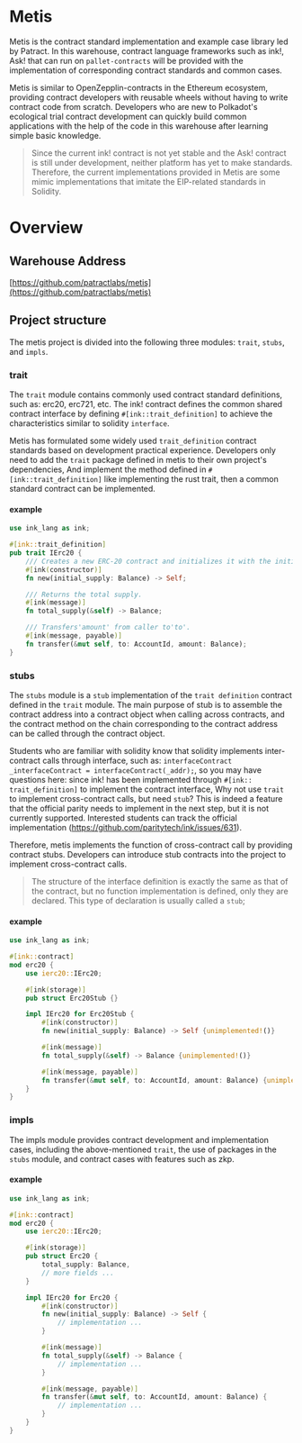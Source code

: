 # Metis

Metis is the contract standard implementation and example case library led by Patract. In this warehouse, contract language frameworks such as ink!, Ask! that can run on `pallet-contracts` will be provided with the implementation of corresponding contract standards and common cases.

Metis is similar to OpenZepplin-contracts in the Ethereum ecosystem, providing contract developers with reusable wheels without having to write contract code from scratch. Developers who are new to Polkadot's ecological trial contract development can quickly build common applications with the help of the code in this warehouse after learning simple basic knowledge.

> Since the current ink! contract is not yet stable and the Ask! contract is still under development, neither platform has yet to make standards. Therefore, the current implementations provided in Metis are some mimic implementations that imitate the EIP-related standards in Solidity.

# Overview

## Warehouse Address
[https://github.com/patractlabs/metis](https://github.com/patractlabs/metis)

## Project structure
The metis project is divided into the following three modules: `trait`, `stubs`, and `impls`.

### trait
The `trait` module contains commonly used contract standard definitions, such as: erc20, erc721, etc. The ink! contract defines the common shared contract interface by defining `#[ink::trait_definition]` to achieve the characteristics similar to solidity `interface`.

Metis has formulated some widely used `trait_definition` contract standards based on development practical experience. Developers only need to add the `trait` package defined in metis to their own project's dependencies,
And implement the method defined in `#[ink::trait_definition]` like implementing the rust trait, then a common standard contract can be implemented.

#### example
```rust
use ink_lang as ink;

#[ink::trait_definition]
pub trait IErc20 {
    /// Creates a new ERC-20 contract and initializes it with the initial supply for the instantiator.
    #[ink(constructor)]
    fn new(initial_supply: Balance) -> Self;

    /// Returns the total supply.
    #[ink(message)]
    fn total_supply(&self) -> Balance;

    /// Transfers'amount' from caller to'to'.
    #[ink(message, payable)]
    fn transfer(&mut self, to: AccountId, amount: Balance);
}
```

### stubs

The `stubs` module is a `stub` implementation of the `trait definition` contract defined in the `trait` module. The main purpose of stub is to assemble the contract address into a contract object when calling across contracts, and the contract method on the chain corresponding to the contract address can be called through the contract object.

Students who are familiar with solidity know that solidity implements inter-contract calls through interface, such as: `interfaceContract _interfaceContract = interfaceContract(_addr);`, so you may have questions here: since ink! has been implemented through `#[ink:: trait_definition]` to implement the contract interface,
Why not use `trait` to implement cross-contract calls, but need `stub`? This is indeed a feature that the official parity needs to implement in the next step, but it is not currently supported. Interested students can track the official implementation (https://github.com/paritytech/ink/issues/631).

Therefore, metis implements the function of cross-contract call by providing contract stubs. Developers can introduce stub contracts into the project to implement cross-contract calls.

> The structure of the interface definition is exactly the same as that of the contract, but no function implementation is defined, only they are declared. This type of declaration is usually called a `stub`;

#### example
```rust
use ink_lang as ink;

#[ink::contract]
mod erc20 {
    use ierc20::IErc20;

    #[ink(storage)]
    pub struct Erc20Stub {}

    impl IErc20 for Erc20Stub {
        #[ink(constructor)]
        fn new(initial_supply: Balance) -> Self {unimplemented!()}

        #[ink(message)]
        fn total_supply(&self) -> Balance {unimplemented!()}

        #[ink(message, payable)]
        fn transfer(&mut self, to: AccountId, amount: Balance) {unimplemented!()}
    }
}
```

### impls

The impls module provides contract development and implementation cases, including the above-mentioned `trait`, the use of packages in the `stubs` module, and contract cases with features such as zkp.


#### example
```rust
use ink_lang as ink;

#[ink::contract]
mod erc20 {
    use ierc20::IErc20;

    #[ink(storage)]
    pub struct Erc20 {
        total_supply: Balance,
        // more fields ...
    }

    impl IErc20 for Erc20 {
        #[ink(constructor)]
        fn new(initial_supply: Balance) -> Self {
            // implementation ...
        }

        #[ink(message)]
        fn total_supply(&self) -> Balance {
            // implementation ...
        }

        #[ink(message, payable)]
        fn transfer(&mut self, to: AccountId, amount: Balance) {
            // implementation ...
        }
    }
}
```
